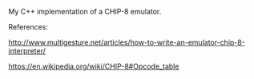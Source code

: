 My C++ implementation of a CHIP-8 emulator.

References:

http://www.multigesture.net/articles/how-to-write-an-emulator-chip-8-interpreter/

https://en.wikipedia.org/wiki/CHIP-8#Opcode_table
